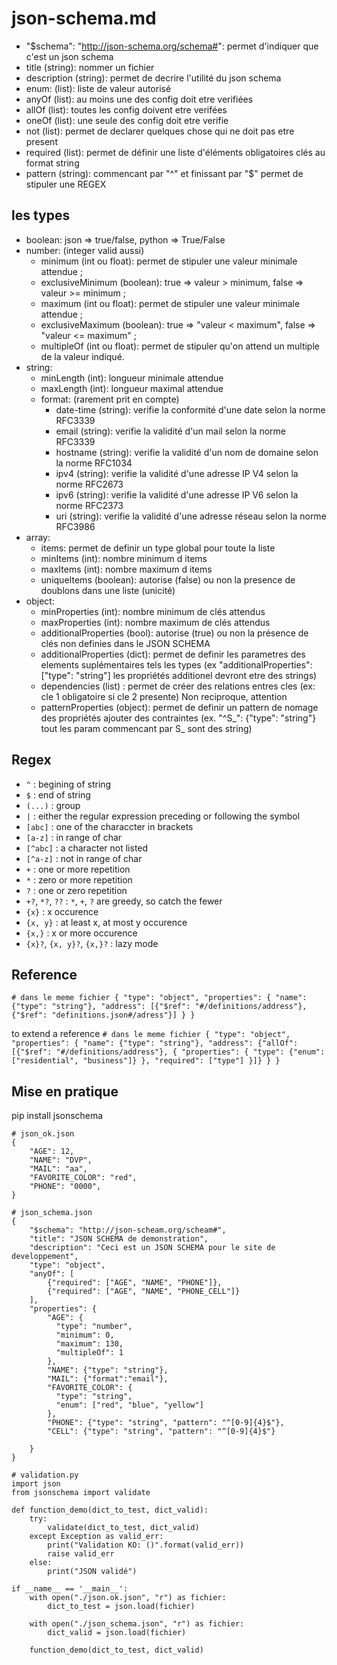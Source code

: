 json-schema.md
================

* "$schema": "http://json-schema.org/schema#": permet d'indiquer que c'est un json schema
* title (string): nommer un fichier
* description (string): permet de decrire l'utilité du json schema
* enum: (list): liste de valeur autorisé
* anyOf (list): au moins une des config doit etre verifiées
* allOf (list): toutes les config doivent etre verifées
* oneOf (list): une seule des config doit etre verifie
* not (list): permet de declarer quelques chose qui ne doit pas etre present
* required (list): permet de définir une liste d'éléments obligatoires clés au format string
* pattern (string): commencant par "^" et finissant par "$" permet de stipuler une REGEX

## les types
* boolean: json => true/false, python => True/False
* number: (integer valid aussi)
    * minimum (int ou float): permet de stipuler une valeur minimale attendue ;
    * exclusiveMinimum (boolean): true => valeur > minimum, false => valeur >= minimum ;
    * maximum (int ou float): permet de stipuler une valeur minimale attendue ;
    * exclusiveMaximum (boolean): true => "valeur < maximum", false => "valeur <= maximum" ;
    * multipleOf (int ou float): permet de stipuler qu'on attend un multiple de la valeur indiqué.
* string:
    * minLength (int): longueur minimale attendue
    * maxLength (int): longueur maximal attendue
    * format: (rarement prit en compte)
        * date-time (string): verifie la conformité d'une date selon la norme RFC3339
        * email (string): verifie la validité d'un mail selon la norme RFC3339
        * hostname (string): verifie la validité d'un nom de domaine selon la norme RFC1034
        * ipv4 (string): verifie la validité d'une adresse IP V4 selon la norme RFC2673
        * ipv6 (string): verifie la validité d'une adresse IP V6 selon la norme RFC2373
        * uri (string): verifie la validité d'une adresse réseau selon la norme RFC3986
* array:
    * items: permet de definir un type global pour toute la liste
    * minItems (int): nombre minimum d items
    * maxItems (int): nombre maximum d items
    * uniqueItems (boolean): autorise (false) ou non la presence de doublons dans une liste (unicité)
* object:
    * minProperties (int): nombre minimum de clés attendus
    * maxProperties (int): nombre maximum de clés attendus
    * additionalProperties (bool): autorise (true) ou non la présence de clés non definies dans le JSON SCHEMA
    * additionalProperties (dict): permet de definir les parametres des elements suplémentaires tels les types (ex "additionalProperties": ["type": "string"] les propriétés additionel devront etre des strings)
    * dependencies (list) : permet de créer des relations entres cles (ex: cle 1 obligatoire si cle 2 presente) Non reciproque, attention
    * patternProperties (object): permet de definir un pattern de nomage des propriétés ajouter des contraintes (ex. "^S_": {"type": "string"} tout les param commencant par S_ sont des string)


## Regex

* `^` : begining of string
* `$` : end of string
* `(...)` : group
* `|` : either the regular expression preceding or following the symbol
* `[abc]` : one of the characcter in brackets
* `[a-z]` : in range of char
* `[^abc]` : a character not listed
* `[^a-z]` : not in range of char
* `+` : one or more repetition
* `*` : zero or more repetition
* `?` : one or zero repetition
* `+?`, `*?`, `??` : `*`, `+`, `?` are greedy, so catch the fewer
* `{x}` : x occurence
* `{x, y}` : at least x, at most y occurence
* `{x,}` : x or more occurence
* `{x}?`, `{x, y}?`, `{x,}?` : lazy mode

## Reference

` # dans le meme fichier
{
    "type": "object",
    "properties": {
        "name": {"type": "string"},
        "address": [{"$ref": "#/definitions/address"}, {"$ref": "definitions.json#/adress"}]
    }
}
`

to extend a reference
` # dans le meme fichier
{
    "type": "object",
    "properties": {
        "name": {"type": "string"},
        "address": {"allOf": [{"$ref": "#/definitions/address"}, {
            "properties": {
                "type": {"enum": ["residential", "business"]}
            },
            "required": ["type"]
        }]}
    }
}
`

## Mise en pratique

pip install jsonschema
```
# json_ok.json
{
    "AGE": 12,
    "NAME": "DVP",
    "MAIL": "aa",
    "FAVORITE_COLOR": "red",
    "PHONE": "0000",
}
```
```
# json_schema.json
{
    "$schema": "http://json-scheam.org/scheam#",
    "title": "JSON SCHEMA de demonstration",
    "description": "Ceci est un JSON SCHEMA pour le site de developpement",
    "type": "object",
    "anyOf": [
        {"required": ["AGE", "NAME", "PHONE"]},
        {"required": ["AGE", "NAME", "PHONE_CELL"]}
    ],
    "properties": {
        "AGE": {
          "type": "number",
          "minimum": 0,
          "maximum": 130,
          "multipleOf": 1
        },
        "NAME": {"type": "string"},
        "MAIL": {"format":"email"},
        "FAVORITE_COLOR": {
          "type": "string",
          "enum": ["red", "blue", "yellow"]
        },
        "PHONE": {"type": "string", "pattern": "^[0-9]{4}$"},
        "CELL": {"type": "string", "pattern": "^[0-9]{4}$"}

    }
}
```
```
# validation.py
import json
from jsonschema import validate

def function_demo(dict_to_test, dict_valid):
    try:
        validate(dict_to_test, dict_valid)
    except Exception as valid_err:
        print("Validation KO: ()".format(valid_err))
        raise valid_err
    else:
        print("JSON validé")

if __name__ == '__main__':
    with open("./json.ok.json", "r") as fichier:
        dict_to_test = json.load(fichier)

    with open("./json_schema.json", "r") as fichier:
        dict_valid = json.load(fichier)

    function_demo(dict_to_test, dict_valid)
```
